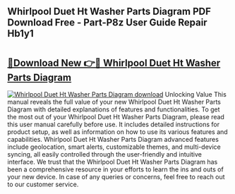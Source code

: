 ## Whirlpool Duet Ht Washer Parts Diagram PDF Download Free - Part-P8z User Guide Repair Hb1y1

# <h2><a href="http://dfjjk4h.blite.top/?on=Whirlpool+Duet+Ht+Washer+Parts+Diagram">🔗Download New 👉🔴 Whirlpool Duet Ht Washer Parts Diagram</a></h2>

[![Whirlpool Duet Ht Washer Parts Diagram download](https://i.imgur.com/lujVjoI.png)](http://dfjjk4h.blite.top/?on=Whirlpool+Duet+Ht+Washer+Parts+Diagram)
Unlocking Value This manual reveals the full value of your new Whirlpool Duet Ht Washer Parts Diagram with detailed explanations of features and functionalities. To get the most out of your Whirlpool Duet Ht Washer Parts Diagram, please read this user manual carefully before use. It includes detailed instructions for product setup, as well as information on how to use its various features and capabilities. Whirlpool Duet Ht Washer Parts Diagram advanced features include geolocation, smart alerts, customizable themes, and multi-device syncing, all easily controlled through the user-friendly and intuitive interface. We trust that the Whirlpool Duet Ht Washer Parts Diagram has been a comprehensive resource in your efforts to learn the ins and outs of your new device. In case of any queries or concerns, feel free to reach out to our customer service.
